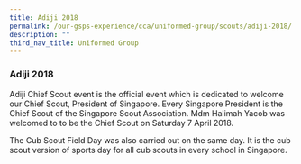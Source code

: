 ```yaml
---
title: Adiji 2018
permalink: /our-gsps-experience/cca/uniformed-group/scouts/adiji-2018/
description: ""
third_nav_title: Uniformed Group
---
```

### **Adiji 2018**
Adiji Chief Scout event is the official event which is dedicated to welcome our Chief Scout, President of Singapore. Every Singapore President is the Chief Scout of the Singapore Scout Association. Mdm Halimah Yacob was welcomed to to be the Chief Scout on Saturday 7 April 2018.

The Cub Scout Field Day was also carried out on the same day. It is the cub scout version of sports day for all cub scouts in every school in Singapore.